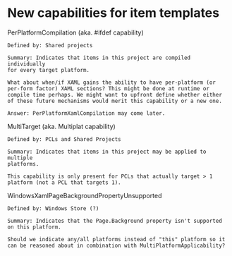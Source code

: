 New capabilities for item templates
===================================

PerPlatformCompilation (aka. #ifdef capability)

    Defined by: Shared projects 
    
    Summary: Indicates that items in this project are compiled individually
    for every target platform.
    
    What about when/if XAML gains the ability to have per-platform (or
    per-form factor) XAML sections? This might be done at runtime or
    compile time perhaps. We might want to upfront define whether either
    of these future mechanisms would merit this capability or a new one.
    
    Answer: PerPlatformXamlCompilation may come later.
    
    
MultiTarget (aka. Multiplat capability)

    Defined by: PCLs and Shared Projects
    
    Summary: Indicates that items in this project may be applied to multiple
    platforms.
    
    This capability is only present for PCLs that actually target > 1
    platform (not a PCL that targets 1).
    
    
WindowsXamlPageBackgroundPropertyUnsupported

    Defined by: Windows Store (?)
    
    Summary: Indicates that the Page.Background property isn't supported
    on this platform. 
    
    Should we indicate any/all platforms instead of "this" platform so it
    can be reasoned about in combination with MultiPlatformApplicability?
    

